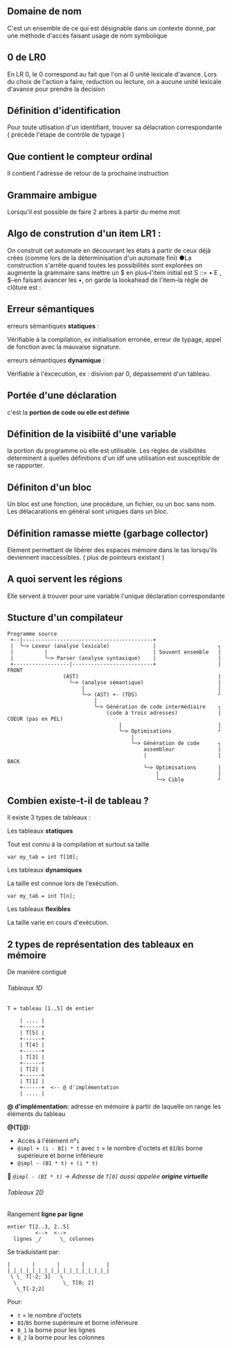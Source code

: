 ## Domaine de nom 

C'est un ensemble de ce qui est désignable dans un contexte donné, par une méthode d'accès faisant usage de nom symbolique

## 0 de LR0

En LR 0, le 0 correspond au fait que l'on ai 0 unité lexicale d'avance.
Lors du choix de l'action a faire, reduction ou lecture, on a aucune unité lexicale d'avance pour prendre la decision

## Définition d'identification

Pour toute utlisation d'un identifiant, trouver  sa délacration correspondante ( précède l'étape de contrôle de typage )

## Que contient le compteur ordinal 

Il contient l'adresse de retour de la prochaine instruction

## Grammaire ambigue

Lorsqu'il est possible de faire 2 arbres à partir du meme mot

## Algo de constrution d'un item LR1 :

On construit cet automate en découvrant les états à partir de ceux déjà créés (comme lors de la déterminisation d'un automate fini)
●La construction s'arrête quand toutes les possibilités sont explorées
on augmente la grammaire sans mettre un $ en plus–l'item initial est S ::= • E , $–en faisant avancer les •, on garde la lookahead de l'item–la règle de clôture est :

## Erreur sémantiques 

erreurs sémantiques **statiques** :

Vérifiable à la compilation, ex initialisation erronée, erreur de typage, appel de fonction avec la mauvaise signature.

erreurs sémantiques **dynamique** : 

Vérifiable à l'éxcecution, ex : disivion par 0, dépassement d'un tableau.

## Portée d'une déclaration 

c'est la **portion de code ou elle est définie**

## Définition de la visibiité d'une variable

la portion du programme où elle est utilisable. Les règles de visibilités déterminent à quelles définitions d'un idf une utilisation est susceptible de se rapporter.

## Définiton d'un bloc

Un bloc est une fonction, une procédure, un fichier, ou un boc sans nom. Les délacarations en général sont uniques dans un bloc.

## Définition ramasse miette (garbage collector)

Element permettant de libérer des espaces mémoire dans le tas lorsqu'ils deviennent inaccessibles. ( plus de pointeurs existant )

## A quoi servent les régions

Elle servent à trouver pour une variable l'unique déclaration correspondante

## Stucture d'un compilateur

```text
Programme source
 +--|------------------------------------------+
 |  └─> Lexeur (analyse lexicale)              |                    ┐
 |          |                                  | Souvent ensemble   |
 |          └─> Parser (analyse syntaxique)    |                    |
 +------------------|--------------------------+                    | FRONT
                  (AST)                                             |
                    └─> (analyse sémantique)                        |
                        |                                           |
                        └─> (AST) +- (TDS)                          ┘
                            |
                            └─> Génération de code intermédiaire    ┐
                                (code à trois adresses)             | COEUR (pas en PEL)
                                    |                               |
                                    └─> Optimisations               ┘
                                        |
                                        └─> Génération de code      ┐
                                            assembleur              |
                                            |                       | BACK
                                            └─> Optimisations       |
                                                |                   |
                                                └─> Cible           ┘
```

## Combien existe-t-il de tableau ?

Il existe 3 types de tableaux : 

Les tableaux **statiques**

Tout est connu à la compilation et surtout sa taille

```var my_tab = int T[10];```

Les tableaux **dynamiques**

La taille est connue lors de l'exécution.

``` var n = read();
var my_tab = int T[n]; 
```

Les tableaux **flexibles**

La taille varie en cours d'exécution.

## 2 types de représentation des tableaux en mémoire

De manière contiguë

###### Tableaux 1D

`T = tableau [1..5] de entier`

```text
    | .... |
    +------+
    | T[5] |
    +------+
    | T[4] |
    +------+
    | T[3] |
    +------+
    | T[2] |
    +------+
    | T[1] |
    +------+  <-- @ d'implémentation
    | .... |
```

**@ d'implémentation:** adresse en mémoire à partir de laquelle on range les éléments du tableau

**@(T[i]):**

- Accès à l'élément n°`i`
- `@impl + (i - BI) * t` avec `t` = le nombre d'octets et `BI`/`BS` borne supérieure et borne inférieure
- `@impl - (BI * t) + (i * t)`

📝 _`@impl - (BI * t)` -> Adresse de `T[0]` aussi appelée **origine virtuelle**_

###### Tableaux 2D

Rangement **ligne par ligne**

```text
entier T[2..3, 2..5]
         <-->  <-->
  lignes _/      \_ colonnes
```

Se traduistant par:

```text
|       |       |       |       |
|_|_|_|_|_|_|_|_|_|_|_|_|_|_|_|_|
 \ \_ T[-2; 3]   \
  \               \_ T[0; 2]
   \_T[-2;2]  
```

Pour:

- `t` = le nombre d'octets
- `BI`/`BS` borne supérieure et borne inférieure
- `B_1` la borne pour les lignes
- `B_2` la borne pour les colonnes

